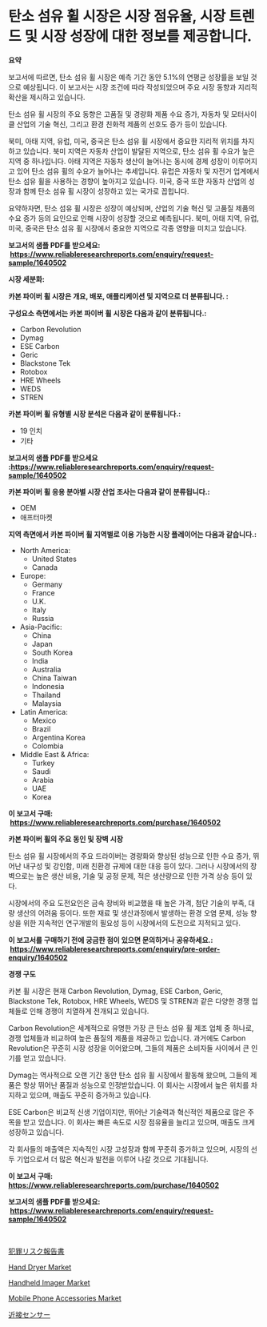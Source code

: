 <p><h1>탄소 섬유 휠 시장은 시장 점유율, 시장 트렌드 및 시장 성장에 대한 정보를 제공합니다.</h1></p><p><strong>요약</strong></p>
<p><p>보고서에 따르면, 탄소 섬유 휠 시장은 예측 기간 동안 5.1%의 연평균 성장률을 보일 것으로 예상됩니다. 이 보고서는 시장 조건에 따라 작성되었으며 주요 시장 동향과 지리적 확산을 제시하고 있습니다.</p><p>탄소 섬유 휠 시장의 주요 동향은 고품질 및 경량화 제품 수요 증가, 자동차 및 모터사이클 산업의 기술 혁신, 그리고 환경 친화적 제품의 선호도 증가 등이 있습니다.</p><p>북미, 아태 지역, 유럽, 미국, 중국은 탄소 섬유 휠 시장에서 중요한 지리적 위치를 차지하고 있습니다. 북미 지역은 자동차 산업이 발달된 지역으로, 탄소 섬유 휠 수요가 높은 지역 중 하나입니다. 아태 지역은 자동차 생산이 늘어나는 동시에 경제 성장이 이루어지고 있어 탄소 섬유 휠의 수요가 늘어나는 추세입니다. 유럽은 자동차 및 자전거 업계에서 탄소 섬유 휠을 사용하는 경향이 높아지고 있습니다. 미국, 중국 또한 자동차 산업의 성장과 함께 탄소 섬유 휠 시장이 성장하고 있는 국가로 꼽힙니다.</p><p>요약하자면, 탄소 섬유 휠 시장은 성장이 예상되며, 산업의 기술 혁신 및 고품질 제품의 수요 증가 등의 요인으로 인해 시장이 성장할 것으로 예측됩니다. 북미, 아태 지역, 유럽, 미국, 중국은 탄소 섬유 휠 시장에서 중요한 지역으로 각종 영향을 미치고 있습니다.</p></p>
<p><strong>보고서의 샘플 PDF를 받으세요: &nbsp;<a href="https://www.reliableresearchreports.com/enquiry/request-sample/1640502">https://www.reliableresearchreports.com/enquiry/request-sample/1640502</a></strong></p>
<p><strong>시장 세분화:</strong></p>
<p><strong> 카본 파이버 휠 시장은 개요, 배포, 애플리케이션 및 지역으로 더 분류됩니다. :</strong></p>
<p><strong>구성요소 측면에서는 카본 파이버 휠 시장은 다음과 같이 분류됩니다.:</strong></p>
<p><ul><li>Carbon Revolution</li><li>Dymag</li><li>ESE Carbon</li><li>Geric</li><li>Blackstone Tek</li><li>Rotobox</li><li>HRE Wheels</li><li>WEDS</li><li>STREN</li></ul></p>
<p><strong> 카본 파이버 휠 유형별 시장 분석은 다음과 같이 분류됩니다.:</strong></p>
<p><ul><li>19 인치</li><li>기타</li></ul></p>
<p><strong>보고서의 샘플 PDF를 받으세요 :<a href="https://www.reliableresearchreports.com/enquiry/request-sample/1640502">https://www.reliableresearchreports.com/enquiry/request-sample/1640502</a></strong></p>
<p><strong> 카본 파이버 휠 응용 분야별 시장 산업 조사는 다음과 같이 분류됩니다.:</strong></p>
<p><ul><li>OEM</li><li>애프터마켓</li></ul></p>
<p><strong>지역 측면에서 카본 파이버 휠 지역별로 이용 가능한 시장 플레이어는 다음과 같습니다.:</strong></p>
<p><ul>
    <li>
        North America:
        <ul>
            <li>United States</li>
            <li>Canada</li>
        </ul>
    </li>
    <li>
        Europe:
        <ul>
            <li>Germany</li>
            <li>France</li>
            <li>U.K.</li>
            <li>Italy</li>
            <li>Russia</li>
        </ul>
    </li>
    <li>
        Asia-Pacific:
        <ul>
            <li>China</li>
            <li>Japan</li>
            <li>South Korea</li>
            <li>India</li>
            <li>Australia</li>
            <li>China Taiwan</li>
            <li>Indonesia</li>
            <li>Thailand</li>
            <li>Malaysia</li>
        </ul>
    </li>
    <li>
        Latin America:
        <ul>
            <li>Mexico</li>
            <li>Brazil</li>
            <li>Argentina Korea</li>
            <li>Colombia</li>
        </ul>
    </li>
    <li>
        Middle East & Africa:
        <ul>
            <li>Turkey</li>
            <li>Saudi</li>
            <li>Arabia</li>
            <li>UAE</li>
            <li>Korea</li>
        </ul>
    </li>
    </ul></p>
<p><strong>이 보고서 구매: &nbsp;<a href="https://www.reliableresearchreports.com/purchase/1640502">https://www.reliableresearchreports.com/purchase/1640502</a></strong></p>
<p><strong>카본 파이버 휠의 주요 동인 및 장벽 시장</strong></p>
<p><p>탄소 섬유 휠 시장에서의 주요 드라이버는 경량화와 향상된 성능으로 인한 수요 증가, 뛰어난 내구성 및 강인함, 미래 친환경 규제에 대한 대응 등이 있다. 그러나 시장에서의 장벽으로는 높은 생산 비용, 기술 및 공정 문제, 적은 생산량으로 인한 가격 상승 등이 있다.</p><p>시장에서의 주요 도전요인은 금속 장비와 비교했을 때 높은 가격, 첨단 기술의 부족, 대량 생산의 어려움 등이다. 또한 재료 및 생산과정에서 발생하는 환경 오염 문제, 성능 향상을 위한 지속적인 연구개발의 필요성 등이 시장에서의 도전으로 지적되고 있다.</p></p>
<p><strong>이 보고서를 구매하기 전에 궁금한 점이 있으면 문의하거나 공유하세요.: &nbsp;<a href="https://www.reliableresearchreports.com/enquiry/pre-order-enquiry/1640502">https://www.reliableresearchreports.com/enquiry/pre-order-enquiry/1640502</a></strong></p>
<p><strong>경쟁 구도</strong></p>
<p><p>카본 휠 시장은 현재 Carbon Revolution, Dymag, ESE Carbon, Geric, Blackstone Tek, Rotobox, HRE Wheels, WEDS 및 STREN과 같은 다양한 경쟁 업체들로 인해 경쟁이 치열하게 전개되고 있습니다. </p><p>Carbon Revolution은 세계적으로 유명한 가장 큰 탄소 섬유 휠 제조 업체 중 하나로, 경쟁 업체들과 비교하여 높은 품질의 제품을 제공하고 있습니다. 과거에도 Carbon Revolution은 꾸준히 시장 성장을 이어왔으며, 그들의 제품은 소비자들 사이에서 큰 인기를 얻고 있습니다. </p><p>Dymag는 역사적으로 오랜 기간 동안 탄소 섬유 휠 시장에서 활동해 왔으며, 그들의 제품은 항상 뛰어난 품질과 성능으로 인정받았습니다. 이 회사는 시장에서 높은 위치를 차지하고 있으며, 매출도 꾸준히 증가하고 있습니다. </p><p>ESE Carbon은 비교적 신생 기업이지만, 뛰어난 기술력과 혁신적인 제품으로 많은 주목을 받고 있습니다. 이 회사는 빠른 속도로 시장 점유율을 늘리고 있으며, 매출도 크게 성장하고 있습니다. </p><p>각 회사들의 매출액은 지속적인 시장 고성장과 함께 꾸준히 증가하고 있으며, 시장의 선두 기업으로서 더 많은 혁신과 발전을 이루어 나갈 것으로 기대됩니다.</p></p>
<p><strong>이 보고서 구매: &nbsp; <a href="https://www.reliableresearchreports.com/purchase/1640502">https://www.reliableresearchreports.com/purchase/1640502</a></strong></p>
<p><strong>보고서의 샘플 PDF를 받으세요: &nbsp;<a href="https://www.reliableresearchreports.com/enquiry/request-sample/1640502">https://www.reliableresearchreports.com/enquiry/request-sample/1640502</a></strong><strong></strong></p>
<p>&nbsp;</p>
<p><p><a href="https://medium.com/@charm854/%E7%8A%AF%E7%BD%AA%E3%83%AA%E3%82%B9%E3%82%AF%E3%83%AC%E3%83%9D%E3%83%BC%E3%83%88%E5%B8%82%E5%A0%B4-2021%E5%B9%B4%E3%81%BE%E3%81%A7%E3%81%AE%E5%8B%95%E5%90%91-%E4%BA%88%E6%B8%AC-%E7%AB%B6%E4%BA%89%E5%88%86%E6%9E%90-ff75cb12fffb">犯罪リスク報告書</a></p><p><a href="https://view.publitas.com/reportprime-1/hand-dryer-market-provides-detailed-segmentation-of-this-market-based-on-type-application-and-region-and-forecast-for-the-period-from-2024-2031/">Hand Dryer Market</a></p><p><a href="https://view.publitas.com/reportprime-1/handheld-imager-market-research-report-forecasted-for-period-from-2024-2031-by-market-type-market-application-and-region/">Handheld Imager Market</a></p><p><a href="https://github.com/fiixsa/Market-Research-Report-List-2/blob/main/mobile-phone-accessories-market.md">Mobile Phone Accessories Market</a></p><p><a href="https://medium.com/@vivakuvalis2005/%E3%83%97%E3%83%AD%E3%82%AD%E3%82%B7%E3%83%9F%E3%83%86%E3%82%A3%E3%82%BB%E3%83%B3%E3%82%B5%E3%83%BC%E5%B8%82%E5%A0%B4-%E7%AB%B6%E4%BA%89%E5%88%86%E6%9E%90-%E5%B8%82%E5%A0%B4%E5%8B%95%E5%90%91-2031%E5%B9%B4%E3%81%BE%E3%81%A7%E3%81%AE%E4%BA%88%E6%B8%AC-4bb2471f3466">近接センサー</a></p></p>
